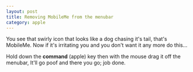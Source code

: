 ```yaml
---
layout: post
title: Removing MobileMe from the menubar
category: apple
---
```


You see that swirly icon that looks like a dog chasing it's tail, that's MobileMe.  Now if it's irritating you and you don't want it any more do this...

Hold down the **command** (apple) key then with the mouse drag it off the menubar, It'll go poof and there you go; job done.
